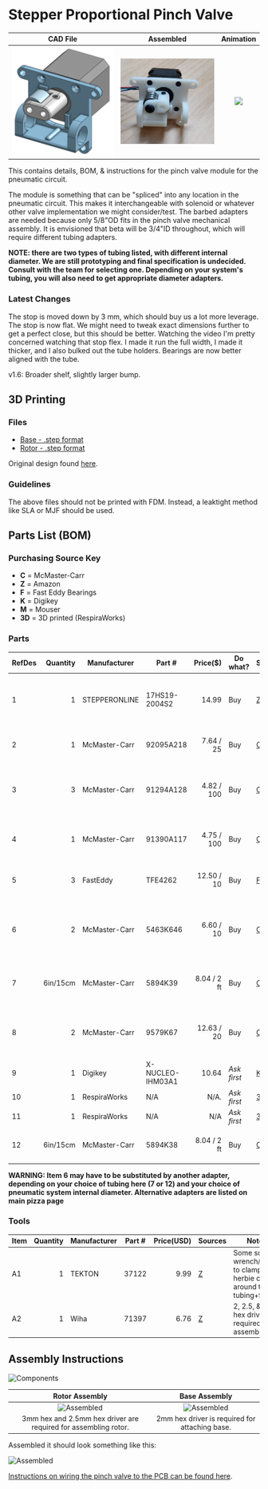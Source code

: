 # Stepper Proportional Pinch Valve

  CAD File         |  Assembled         |Animation           
:------------------:|:-----------------:|:-------------------------:
![](assets/rendering_1_6.png)  |  ![](assets/assembled.png)  |  ![](assets/animation.gif)


This contains details, BOM, & instructions for the pinch valve module for the pneumatic circuit. 

The module is something that can be "spliced" into any location in the pneumatic circuit.
This makes it interchangeable with solenoid or whatever other valve implementation we might consider/test.
The barbed adapters are needed because only 5/8"OD fits in the pinch valve mechanical assembly.
It is envisioned that beta will be 3/4"ID throughout, which will require different tubing adapters.

**NOTE: there are two types of tubing listed, with different internal diameter. We are still prototyping and final
specification is undecided. Consult with the team for selecting one.
Depending on your system's tubing, you will also need to get appropriate diameter adapters.** 

### Latest Changes

The stop is moved down by 3 mm, which should buy us a lot more leverage.
The stop is now flat. We might need to tweak exact dimensions further to get a perfect close, but this should be better.
Watching the video I'm pretty concerned watching that stop flex. I made it run the full width, I made it thicker, and I also bulked out the tube holders.
Bearings are now better aligned with the tube.

v1.6: Broader shelf, slightly larger bump.

## 3D Printing

### Files 

- [Base - .step format](assets/exhaust%20pinch%20valve%201.6%20-%20base.step)
- [Rotor - .step format](assets/exhaust%20pinch%20valve%201.6%20-%20rotor.step)

Original design found
[here](https://cad.onshape.com/documents/3fe0c1f79c482144c267173d/w/2ad1c08071a25185f9c78c68/e/764ab1c89ba2f5ce8cf4b650).

### Guidelines

The above files should not be printed with FDM. Instead, a leaktight method like SLA or MJF should be used.

## Parts List (BOM)

### Purchasing Source Key

* **C** = McMaster-Carr
* **Z** = Amazon
* **F** = Fast Eddy Bearings
* **K** = Digikey
* **M** = Mouser
* **3D** = 3D printed (RespiraWorks)

### Parts 

| RefDes | Quantity | Manufacturer  | Part #              | Price($)     | Do what?     | Sources            | Notes |
| ------ |---------:| ------------- | ------------------- | ------------:| ------------ |--------------------| ----- |
| 1      |        1 | STEPPERONLINE | 17HS19-2004S2       |       14.99  | Buy          | [Z][1amzn]         | Stepper motor. Make sure to get one with the full-cut D-shaft. |
| 2      |        1 | McMaster-Carr | 92095A218           |   7.64 / 25  | Buy          | [C][2mcmc]         | M5x30mm button head. Axle for bearing. |
| 3      |        3 | McMaster-Carr | 91294A128           |  4.82 / 100  | Buy          | [C][3mcmc]         | M3x8mm flat head. Attaches frame to stepper body |
| 4      |        1 | McMaster-Carr | 91390A117           |  4.75 / 100  | Buy          | [C][4mcmc]         | M5x5mm set screw. Attaches rotor to stepper |
| 5      |        3 | FastEddy      | TFE4262             |  12.50 / 10  | Buy          | [F][5fast]         | 5x16x5 Metal shielded bearings |
| 6      |        2 | McMaster-Carr | 5463K646            |  6.60 / 10   | Buy          | [C][6mcmc]         | Reducer 5/8"ID <-> 1/2"ID, single barb **READ WARNING BELOW**|
| 7      | 6in/15cm | McMaster-Carr | 5894K39             |  8.04 / 2 ft | Buy          | [C][7mcmc]         | Continuous-Flex Soft Tygon PVC Tubing, 1/2" ID, 5/8" OD |
| 8      |        2 | McMaster-Carr | 9579K67             |  12.63 / 20  | Buy          | [C][8mcmc]         | Easy-Install Double Snap-Grip Clamps, 1/2" to 19/32" ID |
| 9      |        1 | Digikey       | X-NUCLEO-IHM03A1    |        10.64 | *Ask first*  | [K][9key] [M][9mr] | Stepper driver dev board |
| 10     |        1 | RespiraWorks  | N/A                 |       N/A.   | *Ask first*  | [3D][103d]         | BASE - 3D printed |
| 11     |        1 | RespiraWorks  | N/A                 |       N/A    | *Ask first*  | [3D][103d]         | ROTOR - 3D printed |
| 12     | 6in/15cm | McMaster-Carr | 5894K38             |  8.04 / 2 ft | Buy          | [C][12mcmc]        | **alternative to 7**, tubing 3/8" ID, 5/8" OD |

**WARNING: Item 6 may have to be substituted by another adapter, depending on your choice of tubing here (7 or 12) and
your choice of pneumatic system internal diameter. Alternative adapters are listed on main pizza page**

[1amzn]:   https://www.amazon.com/dp/B07Z1J8JWH/ref=cm_sw_r_cp_api_i_d.zUEbRBKGSVW
[2mcmc]:   https://www.mcmaster.com/92095A218
[3mcmc]:   https://www.mcmaster.com/91294A128
[4mcmc]:   https://www.mcmaster.com/91390A117
[5fast]:   https://www.fasteddybearings.com/5x16x5-metal-shielded-bearing-625-zz-10-units/
[6mcmc]:   https://www.mcmaster.com/5463K646
[7mcmc]:   https://www.mcmaster.com/5894K39
[8mcmc]:   https://www.mcmaster.com/9579K67
[9key]:   https://www.digikey.com/short/z442qt
[9mr]:     https://www.mouser.com/ProductDetail/511-X-NUCLEO-IHM03A1
[103d]:    https://github.com/RespiraWorks/SystemDesign/blob/grace-pinch-valve-updates/2_Research_&_Development/Project-Pinch_Valve/README.md#exported-step-files
[12mcmc]:  https://www.mcmaster.com/5894K38

### Tools

| Item | Quantity | Manufacturer  | Part #      | Price(USD) | Sources         | Notes |
| ---- |---------:| ------------- | ----------- | ----------:|-----------------| ----- |
| A1   |        1 | TEKTON        | 37122       |       9.99 | [Z][a1amzn]      | Some sort of wrench/pliers, to clamp the herbie clips around the tubing+fitting. |
| A2   |        1 | Wiha          | 71397       |       6.76 | [Z][a2amzn]      | 2, 2.5, & 3mm hex drivers required for assembly.  |

[a1amzn]:   https://www.amazon.com/TEKTON-2-Inch-Joint-Pliers-37122/dp/B00KLY1FAY
[a2amzn]:   https://www.amazon.com/Wiha-71397-Metric-Insert-6-Piece/dp/B0084B7S70/ref=sr_1_4?dchild=1&keywords=3mm+hex&qid=1590347774&sr=8-4

## Assembly Instructions

![Components](assets/pinch-valve-components.jpg)

Rotor Assembly                     |  Base Assembly           |   
:---------------------------------:|:-------------------------: 
![Assembled](assets/pinch-assembling1.jpg)|  ![Assembled](assets/pinch-assembling2.jpg)  
3mm hex and 2.5mm hex driver are required for assembling rotor.|  2mm hex driver is required for attaching base.

Assembled it should look something like this:

![Assembled](assets/pinch-valve-assembled.jpg)

[Instructions on wiring the pinch valve to the PCB can be found here](https://github.com/RespiraWorks/pcbreathe).
